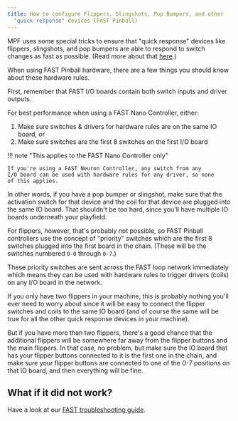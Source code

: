 ```yaml
---
title: How to configure Flippers, Slingshots, Pop Bumpers, and other
  "quick response" devices (FAST Pinball)
---
```


MPF uses some special tricks to ensure that "quick response" devices
like flippers, slingshots, and pop bumpers are able to respond to switch
changes as fast as possible. (Read more about that [here](../hw_rules.md).)

When using FAST Pinball hardware, there are a few things you should know
about these hardware rules.

First, remember that FAST I/O boards contain both switch inputs and
driver outputs.

For best performance when using a FAST Nano Controller, either:

1.  Make sure switches & drivers for hardware rules are on the same IO
    board, *or*
2.  Make sure switches are the first 8 switches on the first I/O board

!!! note "This applies to the FAST Nano Controller only"

    If you're using a FAST Neuron Controller, any switch from any
    I/O board can be used with hardware rules for any driver, so none
    of this applies.

In other words, if you have a pop bumper or slingshot, make sure that
the activation switch for that device and the coil for that device are
plugged into the same IO board. That shouldn't be too hard, since
you'll have multiple IO boards underneath your playfield.

For flippers, however, that's probably not possible, so FAST Pinball
controllers use the concept of "priority" switches which are the first
8 switches plugged into the first board in the chain. (These will be the
switches numbered `0-0` through `0-7`.)

These priority switches are sent across the FAST loop network
immediately which means they can be used with hardware rules to trigger
drivers (coils) on any I/O board in the network.

If you only have two flippers in your machine, this is probably nothing
you'll ever need to worry about since it will be easy to connect the
flipper switches and coils to the same IO board (and of course the same
will be true for all the other quick response devices in your machine).

But if you have more than two flippers, there's a good chance that the
additional flippers will be somewhere far away from the flipper buttons
and the main flippers. In that case, no problem, but make sure the IO
board that has your flipper buttons connected to it is the first one in
the chain, and make sure your flipper buttons are connected to one of
the 0-7 positions on that IO board, and then everything will be fine.

## What if it did not work?

Have a look at our
[FAST troubleshooting guide](../../troubleshooting/index.md).
